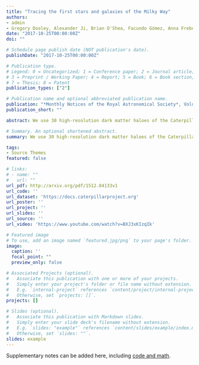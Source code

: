 ```yaml
---
title: "Tracing the first stars and galaxies of the Milky Way"
authors:
- admin
- Gregory Dooley, Alexander Ji, Brian O'Shea, Facundo Gómez, Anna Frebel
date: "2017-10-25T00:00:00Z"
doi: ""

# Schedule page publish date (NOT publication's date).
publishDate: "2017-10-25T00:00:00Z"

# Publication type.
# Legend: 0 = Uncategorized; 1 = Conference paper; 2 = Journal article;
# 3 = Preprint / Working Paper; 4 = Report; 5 = Book; 6 = Book section;
# 7 = Thesis; 8 = Patent
publication_types: ["2"]

# Publication name and optional abbreviated publication name.
publication: "*Monthly Notices of the Royal Astronomical Society*, Volume 474, Issue 1, p.443-459"
publication_short: ""

abstract: We use 30 high-resolution dark matter haloes of the Caterpillar simulation suite to probe the first stars and galaxies of Milky Way-mass systems. We quantify the environment of the high-z progenitors of the Milky Way and connect them to the properties of the host and satellites today. We identify the formation sites of the first generation of Population III (Pop III) stars (z ∼ 25) and first galaxies (z ∼ 22) with several different models based on a minimum halo mass. This includes a simple model for radiative feedback, the primary limitation of the model. Through this method we find approximately 23 000 ± 5000 Pop III potentially star-forming sites per Milky Way-mass host, though this number is drastically reduced to ∼550 star-forming sites if feedback is included. The majority of these haloes identified form in isolation (96 per cent at z = 15) and are not subject to external enrichment by neighbouring haloes (median separation ∼1 kpc at z = 15), though half merge with a system larger than themselves within 1.5 Gyr. Using particle tagging, we additionally trace the Pop III remnant population to z = 0 and find an order of magnitude scatter in their number density at small (i.e. r < 5 kpc) and large (i.e. r > 50 kpc) galactocentric radii. We provide fitting functions for determining the number of progenitor minihalo and atomic cooling halo systems that present-day satellite galaxies might have accreted since their formation. We determine that observed dwarf galaxies with stellar masses below 104.6 M⊙ are unlikely to have merged with any other star-forming systems.

# Summary. An optional shortened abstract.
summary: We use 30 high-resolution dark matter haloes of the Caterpillar simulation suite to probe the first stars and galaxies of Milky Way-mass systems. We quantify the environment of the high-z progenitors of the Milky Way and connect them to the properties of the host and satellites today.

tags:
- Source Themes
featured: false

# links:
# - name: ""
#   url: ""
url_pdf: http://arxiv.org/pdf/1512.04133v1
url_code: ''
url_dataset: 'https://docs.caterpillarproject.org'
url_poster: ''
url_project: ''
url_slides: ''
url_source: ''
url_video: 'https://www.youtube.com/watch?v=BXJ3xKIzqIk'

# Featured image
# To use, add an image named `featured.jpg/png` to your page's folder. 
image:
  caption: ''
  focal_point: ""
  preview_only: false

# Associated Projects (optional).
#   Associate this publication with one or more of your projects.
#   Simply enter your project's folder or file name without extension.
#   E.g. `internal-project` references `content/project/internal-project/index.md`.
#   Otherwise, set `projects: []`.
projects: []

# Slides (optional).
#   Associate this publication with Markdown slides.
#   Simply enter your slide deck's filename without extension.
#   E.g. `slides: "example"` references `content/slides/example/index.md`.
#   Otherwise, set `slides: ""`.
slides: example
---
```


Supplementary notes can be added here, including [code and math](https://sourcethemes.com/academic/docs/writing-markdown-latex/).
